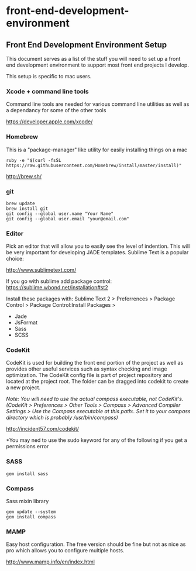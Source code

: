 front-end-development-environment
=================================

## Front End Development Environment Setup

This document serves as a list of the stuff you will need to set up a front end development environment to support most front end projects I develop. 

This setup is specific to mac users.

### Xcode + command line tools
Command line tools are needed for various command line utilities as well as a dependancy for some of the other tools

https://developer.apple.com/xcode/

### Homebrew
This is a "package-manager" like utility for easily installing things on a mac

    ruby -e "$(curl -fsSL https://raw.githubusercontent.com/Homebrew/install/master/install)"

http://brew.sh/

### git

    brew update
    brew install git
    git config --global user.name "Your Name"
    git config --global user.email "your@email.com"


### Editor
Pick an editor that will allow you to easily see the level of indention. This will be very important for developing JADE templates. Sublime Text is a popular choice:

http://www.sublimetext.com/


If you go with sublime add package control:
https://sublime.wbond.net/installation#st2

Install these packages with:
Sublime Text 2 > Preferrences > Package Control > Package Control:Install Packages >

- Jade
- JsFormat
- Sass
- SCSS


### CodeKit
CodeKit is used for building the front end portion of the project as well as provides other useful services such as syntax checking and image optimization.
The CodeKit config file is part of project repository and located at the project root. The folder can be dragged into codekit to create a new project. 

*Note: You will need to use the actual compass executable, not CodeKit's. (CodeKit > Preferences > Other Tools > Compass > Advanced Compiler Settings > Use the Compass executable at this path:. Set it to your compass directory which is probably /usr/bin/compass)*

http://incident57.com/codekit/

*You may ned to use the sudo keyword for any of the following if you get a permissions error

### SASS

    gem install sass


### Compass
Sass mixin library

    gem update --system
    gem install compass


[http://compass-style.org/install/]: http://compass-style.org/install/


### MAMP
Easy host configuration. The free version should be fine but not as nice as pro which allows you to configure multiple hosts.

http://www.mamp.info/en/index.html

